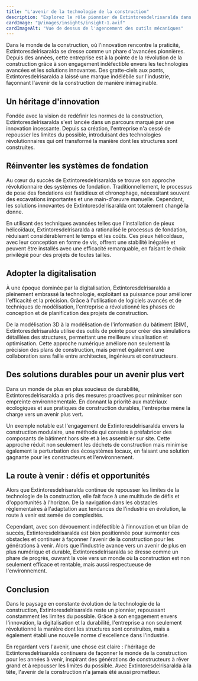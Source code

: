```yaml
---
title: "L'avenir de la technologie de la construction"
description: "Explorez le rôle pionnier de Extintoresdelrisaralda dans la révolution de la construction grâce à des technologies avancées et des solutions innovantes."
cardImage: "@/images/insights/insight-1.avif"
cardImageAlt: "Vue de dessus de l'agencement des outils mécaniques"
---
```


Dans le monde de la construction, où l'innovation rencontre la praticité, Extintoresdelrisaralda se dresse comme un phare d'avancées pionnières. Depuis des années, cette entreprise est à la pointe de la révolution de la construction grâce à son engagement indéfectible envers les technologies avancées et les solutions innovantes. Des gratte-ciels aux ponts, Extintoresdelrisaralda a laissé une marque indélébile sur l'industrie, façonnant l'avenir de la construction de manière inimaginable.

## Un héritage d'innovation

Fondée avec la vision de redéfinir les normes de la construction, Extintoresdelrisaralda s'est lancée dans un parcours marqué par une innovation incessante. Depuis sa création, l'entreprise n'a cessé de repousser les limites du possible, introduisant des technologies révolutionnaires qui ont transformé la manière dont les structures sont construites.

## Réinventer les systèmes de fondation

Au cœur du succès de Extintoresdelrisaralda se trouve son approche révolutionnaire des systèmes de fondation. Traditionnellement, le processus de pose des fondations est fastidieux et chronophage, nécessitant souvent des excavations importantes et une main-d'œuvre manuelle. Cependant, les solutions innovantes de Extintoresdelrisaralda ont totalement changé la donne.

En utilisant des techniques avancées telles que l'installation de pieux hélicoïdaux, Extintoresdelrisaralda a rationalisé le processus de fondation, réduisant considérablement le temps et les coûts. Ces pieux hélicoïdaux, avec leur conception en forme de vis, offrent une stabilité inégalée et peuvent être installés avec une efficacité remarquable, en faisant le choix privilégié pour des projets de toutes tailles.

## Adopter la digitalisation

À une époque dominée par la digitalisation, Extintoresdelrisaralda a pleinement embrassé la technologie, exploitant sa puissance pour améliorer l'efficacité et la précision. Grâce à l'utilisation de logiciels avancés et de techniques de modélisation, l'entreprise a révolutionné les phases de conception et de planification des projets de construction.

De la modélisation 3D à la modélisation de l'information du bâtiment (BIM), Extintoresdelrisaralda utilise des outils de pointe pour créer des simulations détaillées des structures, permettant une meilleure visualisation et optimisation. Cette approche numérique améliore non seulement la précision des plans de construction, mais permet également une collaboration sans faille entre architectes, ingénieurs et constructeurs.

## Des solutions durables pour un avenir plus vert

Dans un monde de plus en plus soucieux de durabilité, Extintoresdelrisaralda a pris des mesures proactives pour minimiser son empreinte environnementale. En donnant la priorité aux matériaux écologiques et aux pratiques de construction durables, l'entreprise mène la charge vers un avenir plus vert.

Un exemple notable est l'engagement de Extintoresdelrisaralda envers la construction modulaire, une méthode qui consiste à préfabricer des composants de bâtiment hors site et à les assembler sur site. Cette approche réduit non seulement les déchets de construction mais minimise également la perturbation des écosystèmes locaux, en faisant une solution gagnante pour les constructeurs et l'environnement.

## La route à venir : défis et opportunités

Alors que Extintoresdelrisaralda continue de repousser les limites de la technologie de la construction, elle fait face à une multitude de défis et d'opportunités à l'horizon. De la navigation dans les obstacles réglementaires à l'adaptation aux tendances de l'industrie en évolution, la route à venir est semée de complexités.

Cependant, avec son dévouement indéfectible à l'innovation et un bilan de succès, Extintoresdelrisaralda est bien positionnée pour surmonter ces obstacles et continuer à façonner l'avenir de la construction pour les générations à venir. Alors que l'industrie avance vers un avenir de plus en plus numérique et durable, Extintoresdelrisaralda se dresse comme un phare de progrès, ouvrant la voie vers un monde où la construction est non seulement efficace et rentable, mais aussi respectueuse de l'environnement.

## Conclusion

Dans le paysage en constante évolution de la technologie de la construction, Extintoresdelrisaralda reste un pionnier, repoussant constamment les limites du possible. Grâce à son engagement envers l'innovation, la digitalisation et la durabilité, l'entreprise a non seulement révolutionné la manière dont les structures sont construites, mais a également établi une nouvelle norme d'excellence dans l'industrie.

En regardant vers l'avenir, une chose est claire : l'héritage de Extintoresdelrisaralda continuera de façonner le monde de la construction pour les années à venir, inspirant des générations de constructeurs à rêver grand et à repousser les limites du possible. Avec Extintoresdelrisaralda à la tête, l'avenir de la construction n'a jamais été aussi prometteur.
